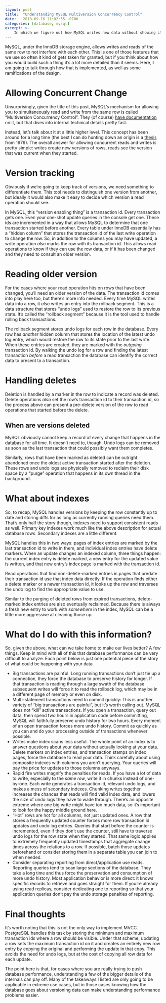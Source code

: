 ```yaml
---
layout: post
title:  "Understanding MySQL Multiversion Concurrency Control"
date:   2018-09-16 11:02:55 -0700
categories: [database, mysql]
excerpt: >-
    In which we figure out how MySQL writes new data without showing it in old queries.
---
```


MySQL, under the InnoDB storage engine, allows writes and reads of the same row to not interfere with each other. This is one of those features that we use so often it kind of gets taken for granted, but if you think about how you would build such a thing it’s a lot more detailed than it seems. Here, I am going to talk through how that is implemented, as well as some ramifications of the design.

# Allowing Concurrent Change
Unsurprisingly, given the title of this post, MySQL’s mechanism for allowing you to simultaneously read and write from the same row is called “Multiversion Concurrency Control”. They (of course) [have documentation](https://dev.mysql.com/doc/refman/8.0/en/innodb-multi-versioning.html) on it, but that dives into internal technical details pretty fast.

Instead, let’s talk about it at a little higher level. This concept has been around for a long time (the best I can do hunting down an origin is a [thesis](https://dspace.mit.edu/handle/1721.1/16279) from 1979). The overall answer for allowing concurrent reads and writes is pretty simple: writes create new versions of rows, reads see the version that was current when they started.

# Version tracking
Obviously if we’re going to keep track of versions, we need something to differentiate them. This tool needs to distinguish one version from another, but ideally it would also make it easy to decide which version a read operation should see.

In MySQL, this “version enabling thing” is a transaction id. Every transaction gets one. Even your one-shot update queries in the console get one. These ids are incremented in a way that allows MySQL to determine that one transaction started before another. Every table under InnoDB essentially has a “hidden column” that stores the transaction id of the last write operation to change the row. So, in addition to the columns you may have updated, a write operation *also* marks the row with its transaction id. This allows read operations to know if they can use the row data, or if it has been changed and they need to consult an older version.

# Reading older version
For the cases where your read operation hits on rows that have been changed, you’ll need an older version of the data. The transaction id comes into play here too, but there’s more info needed. Every time MySQL writes data into a row, it *also* writes an entry into the rollback segment. This is a data structure that stores “undo logs” used to restore the row to its previous state. It’s called the “rollback segment” because it is the tool used to handle rolling back transactions.

The rollback segment stores undo logs for each row in the database. Every row has *another* hidden column that stores the location of the latest undo log entry, which would restore the row to its state prior to the last write. When these entries are created, they are marked with the *outgoing* transaction id. By walking the undo log for a row and finding the latest transaction *before* a read transaction the database can identify the correct data to present to a transaction.

# Handling deletes
Deletion is handled by a marker in the row to indicate a record was deleted. Delete operations *also* set the row’s transaction id to their transaction id, so the process above can present a pre-delete version of the row to read operations that started before the delete.

## When are versions deleted
MySQL obviously cannot keep a record of every change that happens in the database for all time. It doesn’t need to, though. Undo logs can be removed as soon as the last transaction that could possibly want them completes.

Similarly, rows that have been marked as deleted can be outright abandoned once the oldest active transaction started after the deletion. These rows and undo logs are physically removed to reclaim their disk space by a “purge” operation that happens in its own thread in the background.

# What about indexes
So, to recap, MySQL handles versions by keeping the row constantly up to date and storing diffs for as long as currently running queries need them. That’s only half the story though, indexes need to support consistent reads as well. Primary key indexes work much like the above description for actual database rows. Secondary indexes are a little different.

MySQL handles this in two ways: pages of index entries are marked by the last transaction id to write in them, and individual index entries have delete markers. When an update changes an indexed column, three things happen: the current index entry is delete marked, a new entry for the updated value is written, and that new entry’s index page is marked with the transaction id.

Read operations that find non-delete-marked entries in pages that predate their transaction id use that index data directly. If the operation finds either a delete marker or a newer transaction id, it looks up the row and traverses the undo log to find the appropriate value to use.

Similar to the purging of deleted rows from expired transactions, delete-marked index entries are also eventually reclaimed. Because there is always a fresh new entry to work with *somewhere* in the index, MySQL can be a little more aggressive at cleaning those up.

# What do I do with this information?
So, given the above, what can we take home to make our lives better? A few things. Keep in mind with all of this that database performance can be very difficult to analyze. Each point below is just one potential piece of the story of what could be happening with your data.

* Big transactions are painful: Long running transactions don’t just tie up a connection, they force the database to preserve history for longer. If that transaction is reading through a large swath of the database subsequent writes will force it to read the rollback log, which may be in a different page of memory or even on disk.
* Multi-statement transactions need to commit quickly: This is another variety of “big transactions are painful”, but it’s worth calling out. MySQL does not “kill” active transactions. If you open a transaction, query out data, then spend two hours in application code before committing, MySQL will faithfully preserve undo history for two hours. Every moment of an open transaction forces more undo history. Commit as quickly as you can and do your processing outside of transactions whenever possible.
* Writes make index scans less useful. The whole point of an index is to answer questions about your data without actually looking at your data. Delete markers on index entries, and transaction stamps on index pages, force the database to read your data. Think carefully about using composite indexes with columns you aren’t querying. Your queries will pay the price for updates to those columns anyways.
* Rapid fire writes magnify the penalties for reads. If you have a lot of data to write, especially to the *same row*, write it in chunks instead of one-by-one. Each write generates a transaction id, relevant undo logs, and makes a mess of secondary indexes. Chunking writes together increases the chances that reads will find valid index data, and lowers the size of undo logs they have to wade through. There’s an opposite extreme where one big write might have too much data, so it’s important to look for the happy middle ground here.
* “Hot” rows are hot for all columns, not just updated ones. A row that stores a frequently updated counter forces more row transaction id updates and undo log entries. Queries that start before the counter is incremented, even if they don’t use the counter, still have to traverse undo logs for the row state when they started. That same logic applies to extremely frequently updated timestamps that aggregate change times across the relations to a row. If possible, batch those updates beforehand or consider storing them in a separate table you can join to when needed.
* Consider separating reporting from direct/application use reads. Reporting queries tend to scan large sections of the database. They take a long time and thus force the preservation and consumption of more undo history. Most application behavior is more direct: it knows specific records to retrieve and goes straight for them. If you’re already using read replicas, consider dedicating one to reporting so that your application queries don’t pay the undo storage penalties of reporting.

# Final thoughts
It’s worth noting that this is not the only way to implement MVCC. PostgreSQL handles this task by storing the minimum and maximum transaction ids where a row should be visible. Under that scheme, updating a row sets the maximum transaction id on it and creates an entirely new row entry by copying the original and performing the update in that copy. This avoids the need for undo logs, but at the cost of copying all row data for each update.

The point here is that, for cases where you are really trying to push database performance, understanding a few of the bigger details of the internals can pay off. Many of the takeaways I listed are only going to be applicable in extreme use cases, but in those cases knowing how the database goes about versioning data can make understanding performance problems easier.
